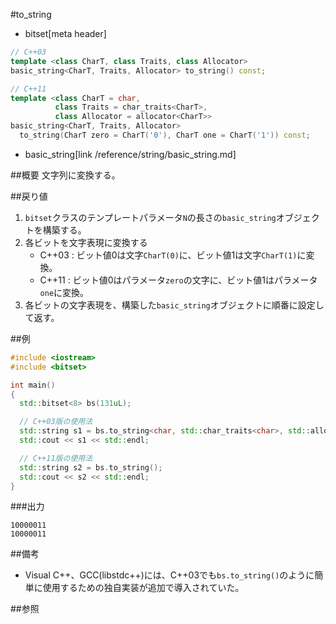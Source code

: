 #to_string
* bitset[meta header]

```cpp
// C++03
template <class CharT, class Traits, class Allocator>
basic_string<CharT, Traits, Allocator> to_string() const;

// C++11
template <class CharT = char,
          class Traits = char_traits<CharT>,
          class Allocator = allocator<CharT>>
basic_string<CharT, Traits, Allocator>
  to_string(CharT zero = CharT('0'), CharT one = CharT('1')) const;
```
* basic_string[link /reference/string/basic_string.md]

##概要
文字列に変換する。


##戻り値
1. `bitset`クラスのテンプレートパラメータ`N`の長さの`basic_string`オブジェクトを構築する。
2. 各ビットを文字表現に変換する
	- C++03 : ビット値0は文字`CharT(0)`に、ビット値1は文字`CharT(1)`に変換。
	- C++11 : ビット値0はパラメータ`zero`の文字に、ビット値1はパラメータ`one`に変換。
3. 各ビットの文字表現を、構築した`basic_string`オブジェクトに順番に設定して返す。


##例
```cpp
#include <iostream>
#include <bitset>

int main()
{
  std::bitset<8> bs(131uL);

  // C++03版の使用法
  std::string s1 = bs.to_string<char, std::char_traits<char>, std::allocator<char>>();
  std::cout << s1 << std::endl;

  // C++11版の使用法
  std::string s2 = bs.to_string();
  std::cout << s2 << std::endl;
}
```

###出力
```
10000011
10000011
```


##備考
- Visual C++、GCC(libstdc++)には、C++03でも`bs.to_string()`のように簡単に使用するための独自実装が追加で導入されていた。


##参照

